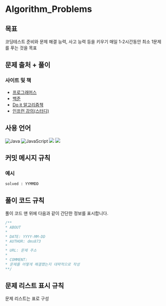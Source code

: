 # Algorithm_Problems

## 목표

코딩테스트 준비와 문제 해결 능력, 사고 능력 등을 키우기
매일 1-2시간동안 최소 1문제를 푸는 것을 목표

## 문제 출처 + 풀이

### 사이트 및 책

- [프로그래머스](./Programers/README.md)
- [백준](./Backjoon/README.md)
- [Do it 알고리즘책](./do_it_algorithm/README.md)
- [인프런 강의(스터디)](./inflearn_study_algorithm/README.md)

## 사용 언어

<span>![Java](https://img.shields.io/badge/java-%23ED8B00.svg?style=for-the-badge&logo=java&logoColor=white)</span>
![JavaScript](https://img.shields.io/badge/javascript-%23323330.svg?style=for-the-badge&logo=javascript&logoColor=%23F7DF1E)
<img src="https://img.shields.io/badge/oracle-F80000?style=for-the-badge&logo=oracle&logoColor=white"> 
 <img src="https://img.shields.io/badge/mysql-4479A1?style=for-the-badge&logo=mysql&logoColor=white">

## 커밋 메시지 규칙

### 예시

```
solved : YYMMDD
```

## 풀이 코드 규칙

풀이 코드 맨 위에 다음과 같이 간단한 정보를 표시합니다.

```JavaScript
/**
* ABOUT
*
* DATE: YYYY-MM-DD
* AUTHOR: dms873
*
* URL: 문제 주소
*
* COMMENT:
* 문제를 어떻게 해결했는지 대략적으로 작성
**/
```

## 문제 리스트 표시 규칙

문제 리스트는 표로 구성
